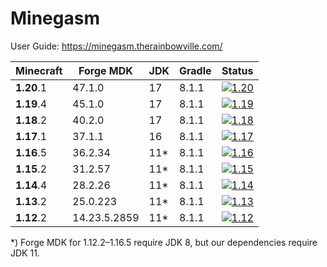 # Minegasm

User Guide: https://minegasm.therainbowville.com/

| Minecraft  | Forge MDK    | JDK  | Gradle | Status                                                                                                                                                                      |
|------------|--------------|------|--------|-----------------------------------------------------------------------------------------------------------------------------------------------------------------------------|
| **1.20**.1 | 47.1.0       | 17   | 8.1.1  | [![1.20](https://github.com/RainbowVille/minegasm/actions/workflows/gradle-1.20.yml/badge.svg)](https://github.com/RainbowVille/minegasm/actions/workflows/gradle-1.20.yml) |
| **1.19**.4 | 45.1.0       | 17   | 8.1.1  | [![1.19](https://github.com/RainbowVille/minegasm/actions/workflows/gradle-1.19.yml/badge.svg)](https://github.com/RainbowVille/minegasm/actions/workflows/gradle-1.19.yml) |
| **1.18**.2 | 40.2.0       | 17   | 8.1.1  | [![1.18](https://github.com/RainbowVille/minegasm/actions/workflows/gradle-1.18.yml/badge.svg)](https://github.com/RainbowVille/minegasm/actions/workflows/gradle-1.18.yml) |
| **1.17**.1 | 37.1.1       | 16   | 8.1.1  | [![1.17](https://github.com/RainbowVille/minegasm/actions/workflows/gradle-1.17.yml/badge.svg)](https://github.com/RainbowVille/minegasm/actions/workflows/gradle-1.17.yml) |
| **1.16**.5 | 36.2.34      | 11\* | 8.1.1  | [![1.16](https://github.com/RainbowVille/minegasm/actions/workflows/gradle-1.16.yml/badge.svg)](https://github.com/RainbowVille/minegasm/actions/workflows/gradle-1.16.yml) |
| **1.15**.2 | 31.2.57      | 11\* | 8.1.1  | [![1.15](https://github.com/RainbowVille/minegasm/actions/workflows/gradle-1.15.yml/badge.svg)](https://github.com/RainbowVille/minegasm/actions/workflows/gradle-1.15.yml) |
| **1.14**.4 | 28.2.26      | 11\* | 8.1.1  | [![1.14](https://github.com/RainbowVille/minegasm/actions/workflows/gradle-1.14.yml/badge.svg)](https://github.com/RainbowVille/minegasm/actions/workflows/gradle-1.14.yml) |
| **1.13**.2 | 25.0.223     | 11\* | 8.1.1  | [![1.13](https://github.com/RainbowVille/minegasm/actions/workflows/gradle-1.13.yml/badge.svg)](https://github.com/RainbowVille/minegasm/actions/workflows/gradle-1.13.yml) |
| **1.12**.2 | 14.23.5.2859 | 11\* | 8.1.1  | [![1.12](https://github.com/RainbowVille/minegasm/actions/workflows/gradle-1.12.yml/badge.svg)](https://github.com/RainbowVille/minegasm/actions/workflows/gradle-1.12.yml) |

*) Forge MDK for 1.12.2&ndash;1.16.5 require JDK 8, but our dependencies require JDK 11.